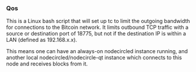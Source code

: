 ### Qos ###

This is a Linux bash script that will set up tc to limit the outgoing bandwidth for connections to the Bitcoin network. It limits outbound TCP traffic with a source or destination port of 18775, but not if the destination IP is within a LAN (defined as 192.168.x.x).

This means one can have an always-on nodecircled instance running, and another local nodecircled/nodecircle-qt instance which connects to this node and receives blocks from it.
